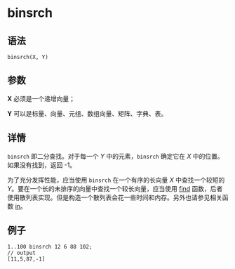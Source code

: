 # binsrch

## 语法

`binsrch(X, Y)`

## 参数

**X** 必须是一个递增向量；

**Y** 可以是标量、向量、元组、数组向量、矩阵、字典、表。

## 详情

`binsrch` 即二分查找。对于每一个 *Y*
中的元素，`binsrch` 确定它在 *X* 中的位置。如果没有找到，返回 -1。

为了充分发挥性能，应当使用 `binsrch` 在一个有序的长向量 *X* 中查找一个较短的
*Y*。要在一个长的未排序的向量中查找一个较长向量，应当使用 [find](../f/find.html)
函数，后者使用散列表实现。但是构造一个散列表会花一些时间和内存。另外也请参见相关函数 [in](../i/in.html)。

## 例子

```
1..100 binsrch 12 6 88 102;
// output
[11,5,87,-1]
```

